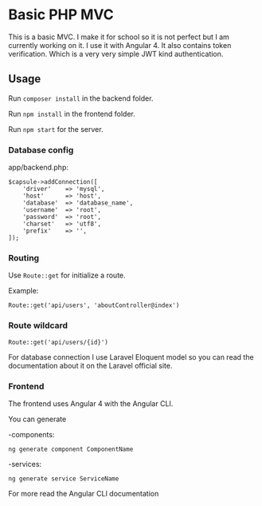 # Basic PHP MVC

This is a basic MVC. I make it for school so it is not perfect but I am currently working on it. I use it with Angular 4. It also contains token verification. Which is a very very simple JWT kind authentication.

## Usage

Run ```composer install``` in the backend folder.

Run ```npm install``` in the frontend folder.

Run ```npm start``` for the server.

### Database config
app/backend.php:

```
$capsule->addConnection([
    'driver'    => 'mysql',
    'host'      => 'host',
    'database'  => 'database_name',
    'username'  => 'root',
    'password'  => 'root',
    'charset'   => 'utf8',
    'prefix'    => '',
]);
```
### Routing

Use ```Route::get``` for initialize a route.

Example:

```Route::get('api/users', 'aboutController@index')```

### Route wildcard

```Route::get('api/users/{id}')```

For database connection I use Laravel Eloquent model so you can read the documentation about it on the Laravel official site.

### Frontend

The frontend uses Angular 4 with the Angular CLI.

You can generate

-components:

```ng generate component ComponentName```

-services:

```ng generate service ServiceName```

 For more read the Angular CLI documentation

